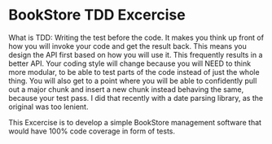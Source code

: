 # BookStore TDD Excercise

What is TDD: Writing the test before the code. It makes you think up front of how you will invoke your code and get the result back. This means you design the API first based on how you will use it. This frequently results in a better API.
Your coding style will change because you will NEED to think more modular, to be able to test parts of the code instead of just the whole thing.
You will also get to a point where you will be able to confidently pull out a major chunk and insert a new chunk instead behaving the same, because your test pass. I did that recently with a date parsing library, as the original was too lenient.

This Excercise is to develop a simple BookStore management software that would have 100% code coverage in form of tests.
